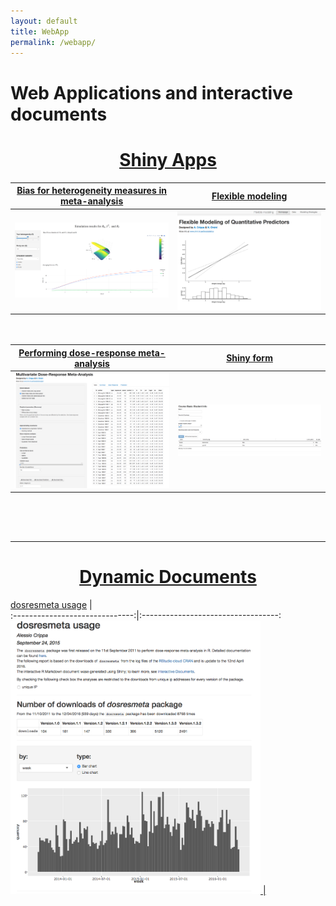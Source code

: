 ```yaml
---
layout: default
title: WebApp
permalink: /webapp/
---
```


Web Applications and interactive documents
========

<center> <h1><a href="http://shiny.rstudio.com/">Shiny Apps</a></h1> </center>

[Bias for heterogeneity measures in meta-analysis](https://alecri.shinyapps.io/bias)  |  [Flexible modeling](https://alecri.shinyapps.io/flexmod)                         
:------------------------------:|:----------------------------------:
<a href="https://alecri.shinyapps.io/bias"><img src="/downloads/pic/bias.png" alt="bias" style="width: 400px;"/> |  <a href="https://alecri.shinyapps.io/flexmod"><img src="/downloads/pic/flexmod.png" alt="bias" style="width: 400px;"/> 
                    

<div style="height:20px"></div>

[Performing dose-response meta-analysis](https://alecri.shinyapps.io/dosresmeta/)         |  [Shiny form](http://37.139.4.88//shiny/shinyForm/)                         
:------------------------------:|:----------------------------------:
<a href="https://alecri.shinyapps.io/dosresmeta/"><img src="/downloads/pic/dosresmeta_app.png" alt="bias" style="width: 400px;"/> |  <a href="http://37.139.4.88//shiny/shinyForm/"><img src="/downloads/pic/shiny_form.png" alt="bias" style="width: 400px;"/> 
                  


<div style="height:50px"></div>

-----------------------

<center> <h1><a href="http://rmarkdown.rstudio.com/">Dynamic Documents</a></h1> </center>


[dosresmeta usage](https://alecri.shinyapps.io/dosresmeta_usage)                         |                          
:------------------------------:|:----------------------------------:
<a href="https://alecri.shinyapps.io/dosresmeta_usage/"><img src="/downloads/pic/dosresmeta_usage.png" alt="bias" style="width: 400px;"/> |
